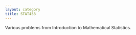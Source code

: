```yaml
---
layout: category
title: STAT453
---
```


Various problems from Introduction to Mathematical Statistics. 


